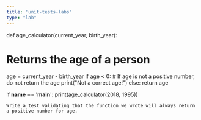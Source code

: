 ```yaml
---
title: "unit-tests-labs"
type: "lab"
---
```

def age_calculator(current_year, birth_year):
  # Returns the age of a person
  age = current_year - birth_year
  if age < 0: # If age is not a positive number, do not return the age
    print("Not a correct age!")
  else:
    return age

if __name__ == '__main__':
  print(age_calculator(2018, 1995))
```
Write a test validating that the function we wrote will always return a positive number for age.